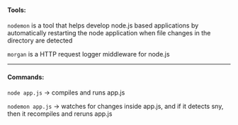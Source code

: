 #### Tools: 

`nodemon` is a tool that helps develop node.js based applications by automatically restarting the node application when file changes in the directory are detected

`morgan` is a HTTP request logger middleware for node.js

---

#### Commands: 

`node app.js` -> compiles and runs app.js

`nodemon app.js` -> watches for changes inside app.js, and if it detects sny, then it recompiles and reruns app.js

